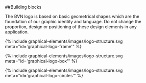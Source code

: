 <section id="graphical-elements-building-blocks">
</section>

##Building blocks

The BVN logo is based on basic geometrical shapes which are the foundation of our graphic identity and language.
Do not change the proportion, design or positioning of these design elements in any application.

{% include graphical-elements/images/logo-structure.svg meta="id='graphical-logo-frame'" %}

{% include graphical-elements/images/logo-structure.svg meta="id='graphical-logo-box'" %}

{% include graphical-elements/images/logo-structure.svg meta="id='graphical-logo-circles'" %}